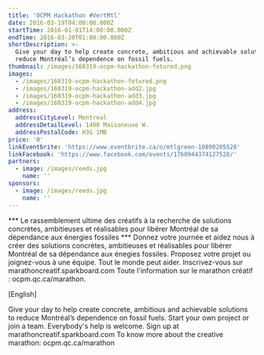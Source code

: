 ```yaml
---
title: 'OCPM Hackathon #VertMtl'
date: 2016-03-19T04:00:00.000Z
startTime: 2016-01-01T14:00:00.000Z
endTime: 2016-03-20T01:00:00.000Z
shortDescription: >-
  Give your day to help create concrete, ambitious and achievable solutions to
  reduce Montréal’s dependence on fossil fuels. 
thumbnail: /images/160319-ocpm-hackathon-fetured.png
images:
  - /images/160319-ocpm-hackathon-fetured.png
  - /images/160319-ocpm-hackathon-add2.jpg
  - /images/160319-ocpm-hackathon-add3.jpg
  - /images/160319-ocpm-hackathon-add4.jpg
address:
  addressCityLevel: Montreal
  addressDetailLevel: 1400 Maisoneuve W.
  addressPostalCode: H3G 1MB
price: '0'
linkEventbrite: 'https://www.eventbrite.ca/o/mtlgreen-10890205528'
linkFacebook: 'https://www.facebook.com/events/1760944374127528/'
partners:
  - image: /images/reeds.jpg
    name: ''
sponsors:
  - image: /images/reeds.jpg
    name: ''
---
```

\*\*\* Le rassemblement ultime des créatifs à la recherche de solutions concrètes, ambitieuses et réalisables pour libérer Montréal de sa dépendance aux énergies fossiles \*\*\*  Donnez votre journée et aidez nous à créer des solutions concrètes, ambitieuses et réalisables pour libérer Montréal de sa dépendance aux énegies fossiles.   Proposez votre projet ou joignez-vous à une équipe. Tout le monde peut aider. Inscrivez-vous sur marathoncreatif.sparkboard.com  Toute l'information sur le marathon créatif : ocpm.qc.ca/marathon.

\[English] 

Give your day to help create concrete, ambitious and achievable solutions to reduce Montréal’s dependence on fossil fuels.  Start your own project or join a team. Everybody's help is welcome. Sign up at marathoncreatif.sparkboard.com  To know more about the creative marathon: ocpm.qc.ca/marathon
